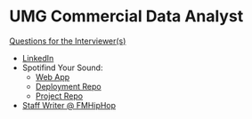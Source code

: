 # UMG Commercial Data Analyst

[Questions for the Interviewer(s)](https://github.com/svanhemert00/UMG-Commercial-Data-Analyst/blob/main/interview_questions.md)

- [LinkedIn](https://www.linkedin.com/in/sebastianvanhemert)
- Spotifind Your Sound: 
  - [Web App](https://spotifind.streamlit.app/)
  - [Deployment Repo](https://github.com/svanhemert00/spotifindyoursound)
  - [Project Repo]()
- [Staff Writer @ FMHipHop](https://github.com/svanhemert00/UMG-Commercial-Data-Analyst/blob/main/staff-writer-FMHipHop.md)

